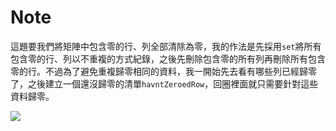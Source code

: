 # Note

這題要我們將矩陣中包含零的行、列全部清除為零，我的作法是先採用`set`將所有包含零的行、列以不重複的方式紀錄，之後先刪除包含零的所有列再刪除所有包含零的行。不過為了避免重複歸零相同的資料，我一開始先去看有哪些列已經歸零了，之後建立一個還沒歸零的清單`havntZeroedRow`，回圈裡面就只需要針對這些資料歸零。

![](https://i.imgur.com/adWFMvV.png)

